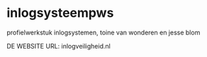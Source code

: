 # inlogsysteempws
profielwerkstuk inlogsystemen, toine van wonderen en jesse blom

DE WEBSITE URL: inlogveiligheid.nl
